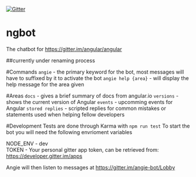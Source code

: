 [![Gitter](https://badges.gitter.im/angie-bot/Lobby.svg)](https://gitter.im/angie-bot/Lobby?utm_source=badge&utm_medium=badge&utm_campaign=pr-badge&utm_content=badge)

# ngbot
The chatbot for https://gitter.im/angular/angular

##currently under renaming process

#Commands
`angie` - the primary keyword for the bot, most messages will have to suffixed by it to activate the bot
`angie help {area}` - will display the help message for the area given

#Areas
`docs` - gives a brief summary of docs from angular.io 
`versions` - shows the current version of Angular
`events` - upcomming events for Angular
`stored replies` - scripted replies for common mistakes or statements used when helping fellow developers

#Development
Tests are done through Karma with `npm run test`
To start the bot you will need the following envrioment variables

NODE_ENV - dev  
TOKEN - Your personal gitter app token, can be retrieved from: https://developer.gitter.im/apps  

Angie will then listen to messages at https://gitter.im/angie-bot/Lobby
